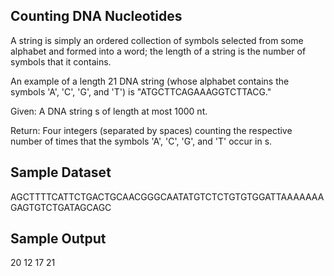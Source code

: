 Counting DNA Nucleotides
--

A string is simply an ordered collection of symbols selected from some alphabet and formed into a word; the length of a string is the number of symbols that it contains.

An example of a length 21 DNA string (whose alphabet contains the symbols 'A', 'C', 'G', and 'T') is "ATGCTTCAGAAAGGTCTTACG."

Given: A DNA string s of length at most 1000 nt.

Return: Four integers (separated by spaces) counting the respective number of times that the symbols 'A', 'C', 'G', and 'T' occur in s.


Sample Dataset
---
AGCTTTTCATTCTGACTGCAACGGGCAATATGTCTCTGTGTGGATTAAAAAAAGAGTGTCTGATAGCAGC


Sample Output
---
20 12 17 21



